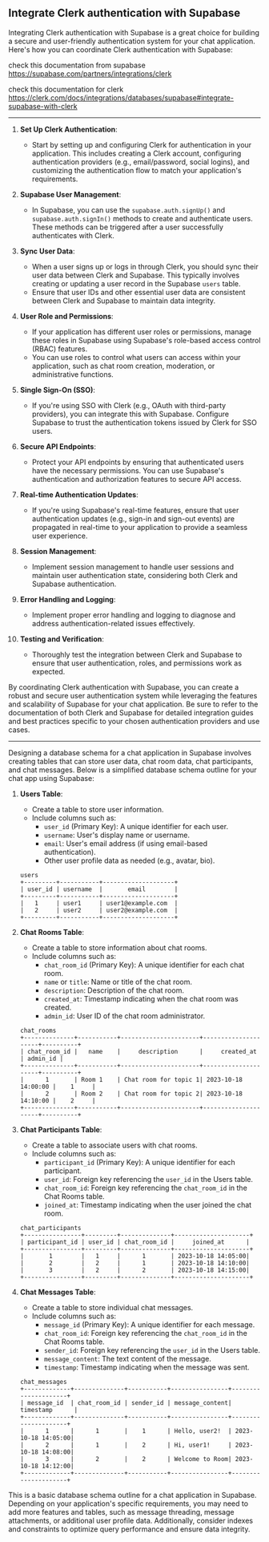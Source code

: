 ## Integrate Clerk authentication with Supabase

Integrating Clerk authentication with Supabase is a great choice for building a secure and user-friendly authentication system for your chat application. Here's how you can coordinate Clerk authentication with Supabase:

check this documentation from supabase
https://supabase.com/partners/integrations/clerk

check this documentation for clerk
https://clerk.com/docs/integrations/databases/supabase#integrate-supabase-with-clerk

---

1. **Set Up Clerk Authentication**:

   - Start by setting up and configuring Clerk for authentication in your application. This includes creating a Clerk account, configuring authentication providers (e.g., email/password, social logins), and customizing the authentication flow to match your application's requirements.

2. **Supabase User Management**:

   - In Supabase, you can use the `supabase.auth.signUp()` and `supabase.auth.signIn()` methods to create and authenticate users. These methods can be triggered after a user successfully authenticates with Clerk.

3. **Sync User Data**:

   - When a user signs up or logs in through Clerk, you should sync their user data between Clerk and Supabase. This typically involves creating or updating a user record in the Supabase `users` table.
   - Ensure that user IDs and other essential user data are consistent between Clerk and Supabase to maintain data integrity.

4. **User Role and Permissions**:

   - If your application has different user roles or permissions, manage these roles in Supabase using Supabase's role-based access control (RBAC) features.
   - You can use roles to control what users can access within your application, such as chat room creation, moderation, or administrative functions.

5. **Single Sign-On (SSO)**:

   - If you're using SSO with Clerk (e.g., OAuth with third-party providers), you can integrate this with Supabase. Configure Supabase to trust the authentication tokens issued by Clerk for SSO users.

6. **Secure API Endpoints**:

   - Protect your API endpoints by ensuring that authenticated users have the necessary permissions. You can use Supabase's authentication and authorization features to secure API access.

7. **Real-time Authentication Updates**:

   - If you're using Supabase's real-time features, ensure that user authentication updates (e.g., sign-in and sign-out events) are propagated in real-time to your application to provide a seamless user experience.

8. **Session Management**:

   - Implement session management to handle user sessions and maintain user authentication state, considering both Clerk and Supabase authentication.

9. **Error Handling and Logging**:

   - Implement proper error handling and logging to diagnose and address authentication-related issues effectively.

10. **Testing and Verification**:
    - Thoroughly test the integration between Clerk and Supabase to ensure that user authentication, roles, and permissions work as expected.

By coordinating Clerk authentication with Supabase, you can create a robust and secure user authentication system while leveraging the features and scalability of Supabase for your chat application. Be sure to refer to the documentation of both Clerk and Supabase for detailed integration guides and best practices specific to your chosen authentication providers and use cases.

---

Designing a database schema for a chat application in Supabase involves creating tables that can store user data, chat room data, chat participants, and chat messages. Below is a simplified database schema outline for your chat app using Supabase:

1. **Users Table**:

   - Create a table to store user information.
   - Include columns such as:
     - `user_id` (Primary Key): A unique identifier for each user.
     - `username`: User's display name or username.
     - `email`: User's email address (if using email-based authentication).
     - Other user profile data as needed (e.g., avatar, bio).

   ```plaintext
   users
   +---------+-----------+--------------------+
   | user_id | username  |       email        |
   +---------+-----------+--------------------+
   |   1     | user1     | user1@example.com  |
   |   2     | user2     | user2@example.com  |
   +---------+-----------+--------------------+
   ```

2. **Chat Rooms Table**:

   - Create a table to store information about chat rooms.
   - Include columns such as:
     - `chat_room_id` (Primary Key): A unique identifier for each chat room.
     - `name` or `title`: Name or title of the chat room.
     - `description`: Description of the chat room.
     - `created_at`: Timestamp indicating when the chat room was created.
     - `admin_id`: User ID of the chat room administrator.

   ```plaintext
   chat_rooms
   +--------------+-----------+----------------------+---------------------+----------+
   | chat_room_id |   name    |     description      |     created_at      | admin_id |
   +--------------+-----------+----------------------+---------------------+----------+
   |      1       | Room 1    | Chat room for topic 1| 2023-10-18 14:00:00 |    1     |
   |      2       | Room 2    | Chat room for topic 2| 2023-10-18 14:10:00 |    2     |
   +--------------+-----------+----------------------+---------------------+----------+
   ```

3. **Chat Participants Table**:

   - Create a table to associate users with chat rooms.
   - Include columns such as:
     - `participant_id` (Primary Key): A unique identifier for each participant.
     - `user_id`: Foreign key referencing the `user_id` in the Users table.
     - `chat_room_id`: Foreign key referencing the `chat_room_id` in the Chat Rooms table.
     - `joined_at`: Timestamp indicating when the user joined the chat room.

   ```plaintext
   chat_participants
   +----------------+---------+--------------+---------------------+
   | participant_id | user_id | chat_room_id |     joined_at      |
   +----------------+---------+--------------+---------------------+
   |       1        |   1     |      1       | 2023-10-18 14:05:00|
   |       2        |   2     |      1       | 2023-10-18 14:10:00|
   |       3        |   2     |      2       | 2023-10-18 14:15:00|
   +----------------+---------+--------------+---------------------+
   ```

4. **Chat Messages Table**:

   - Create a table to store individual chat messages.
   - Include columns such as:
     - `message_id` (Primary Key): A unique identifier for each message.
     - `chat_room_id`: Foreign key referencing the `chat_room_id` in the Chat Rooms table.
     - `sender_id`: Foreign key referencing the `user_id` in the Users table.
     - `message_content`: The text content of the message.
     - `timestamp`: Timestamp indicating when the message was sent.

   ```plaintext
   chat_messages
   +-------------+--------------+-----------+----------------+---------------------+
   | message_id  | chat_room_id | sender_id | message_content|     timestamp      |
   +-------------+--------------+-----------+----------------+---------------------+
   |      1      |      1       |    1      | Hello, user2!  | 2023-10-18 14:05:00|
   |      2      |      1       |    2      | Hi, user1!     | 2023-10-18 14:08:00|
   |      3      |      2       |    2      | Welcome to Room| 2023-10-18 14:12:00|
   +-------------+--------------+-----------+----------------+---------------------+
   ```

This is a basic database schema outline for a chat application in Supabase. Depending on your application's specific requirements, you may need to add more features and tables, such as message threading, message attachments, or additional user profile data. Additionally, consider indexes and constraints to optimize query performance and ensure data integrity.
